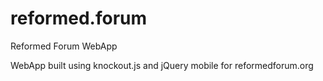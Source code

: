 reformed.forum
==============

Reformed Forum WebApp

WebApp built using knockout.js and jQuery mobile for reformedforum.org
